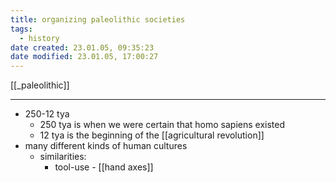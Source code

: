 ```yaml
---
title: organizing paleolithic societies
tags:
  - history
date created: 23.01.05, 09:35:23
date modified: 23.01.05, 17:00:27
---
```


[[_paleolithic]]

---

- 250-12 tya
	- 250 tya is when we were certain that homo sapiens existed
	- 12 tya is the beginning of the [[agricultural revolution]]
- many different kinds of human cultures
	- similarities:
		- tool-use - [[hand axes]]

